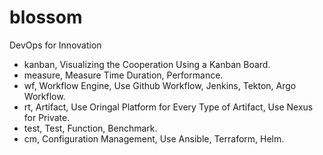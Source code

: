 # blossom

DevOps for Innovation

- kanban, Visualizing the Cooperation Using a Kanban Board.
- measure, Measure Time Duration, Performance.
- wf, Workflow Engine, Use Github Workflow, Jenkins, Tekton, Argo Workflow.
- rt, Artifact, Use Oringal Platform for Every Type of Artifact, Use Nexus for Private.
- test, Test, Function, Benchmark.
- cm, Configuration Management, Use Ansible, Terraform, Helm.
